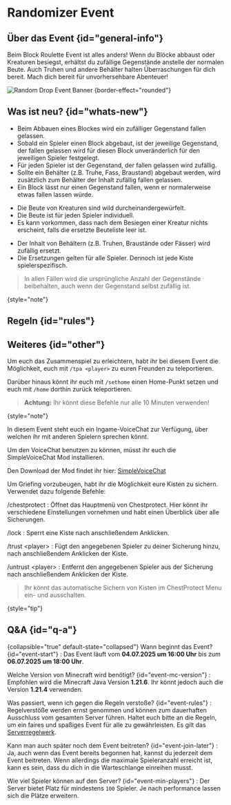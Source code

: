 <primary-label ref="event-upcoming"/>
<secondary-label ref="random-drop-event-mc-version"/>
<secondary-label ref="random-drop-event-date"/>

# Randomizer Event

## Über das Event {id="general-info"}

Beim Block Roulette Event ist alles anders! Wenn du Blöcke abbaust oder Kreaturen besiegst, erhältst du zufällige
Gegenstände anstelle der normalen Beute. Auch Truhen und andere Behälter halten Überraschungen für dich bereit. Mach
dich bereit für unvorhersehbare Abenteuer!

![Random Drop Event Banner](random-drop.png) {border-effect="rounded"}


## Was ist neu? {id="whats-new"}

<tabs>
<tab title="Blöcke" id="block-drops">

- Beim Abbauen eines Blockes wird ein zufälliger Gegenstand fallen gelassen.
- Sobald ein Spieler einen Block abgebaut, ist der jeweilige Gegenstand, der fallen gelassen wird für diesen Block unveränderlich für den jeweiligen Spieler festgelegt.
- Für jeden Spieler ist der Gegenstand, der fallen gelassen wird zufällig.
- Sollte ein Behälter (z.B. Truhe, Fass, Braustand) abgebaut werden, wird zusätzlich zum Behälter der Inhalt zufällig fallen gelassen.
- Ein Block lässt nur einen Gegenstand fallen, wenn er normalerweise etwas fallen lassen würde.

</tab>
<tab title="Entitäten" id="entity-drops">

- Die Beute von Kreaturen sind wild durcheinandergewürfelt.
- Die Beute ist für jeden Spieler individuell.
- Es kann vorkommen, dass nach dem Besiegen einer Kreatur nichts erscheint, falls die ersetzte Beuteliste leer ist.

</tab>
<tab title="Kisten" id="chest-loot">

- Der Inhalt von Behältern (z.B. Truhen, Braustände oder Fässer) wird zufällig ersetzt.
- Die Ersetzungen gelten für alle Spieler. Dennoch ist jede Kiste spielerspezifisch.

</tab>
</tabs>

> In allen Fällen wird die ursprüngliche Anzahl der Gegenstände beibehalten, auch wenn der Gegenstand selbst zufällig ist.
>
{style="note"}

## Regeln {id="rules"}

<include from="util.md" element-id="no-rules-changed" />

## Weiteres {id="other"}

<tabs>
<tab title="Teleportation" id="teleportation">

Um euch das Zusammenspiel zu erleichtern, habt ihr bei diesem Event die Möglichkeit, euch mit `/tpa <player>` zu euren Freunden zu teleportieren.

Darüber hinaus könnt ihr euch mit `/sethome` einen Home-Punkt setzen und euch mit `/home` dorthin zurück teleportieren.

> **Achtung:** Ihr könnt diese Befehle nur alle 10 Minuten verwenden!
>
{style="note"}

</tab>
<tab title="VoiceChat" id="voice-chat">

In diesem Event steht euch ein Ingame-VoiceChat zur Verfügung, über welchen ihr mit anderen Spielern sprechen könnt.

Um den VoiceChat benutzen zu können, müsst ihr euch die SimpleVoiceChat Mod installieren.

Den Download der Mod findet ihr hier: [SimpleVoiceChat](https://modrinth.com/plugin/simple-voice-chat)

</tab>
<tab title="ChestProtect" id="chestprotect">

Um Griefing vorzubeugen, habt ihr die Möglichkeit eure Kisten zu sichern. Verwendet dazu folgende Befehle:

/chestprotect
: Öffnet das Hauptmenü von Chestprotect.
Hier könnt ihr verschiedene Einstellungen vornehmen und habt einen Überblick über alle Sicherungen.

/lock
: Sperrt eine Kiste nach anschließendem Anklicken.

/trust &lt;player&gt;
: Fügt den angegebenen Spieler zu deiner Sicherung hinzu, nach anschließendem Anklicken der Kiste.

/untrust &lt;player&gt;
: Entfernt den angegebenen Spieler aus der Sicherung nach anschließendem Anklicken der Kiste.

> Ihr könnt das automatische Sichern von Kisten im ChestProtect Menu ein- und ausschalten.
>
{style="tip"}

</tab>
</tabs>

## Q&A {id="q-a"}

{collapsible="true" default-state="collapsed"}
Wann beginnt das Event? {id="event-start"}
: Das Event läuft vom **04.07.2025 um 16:00 Uhr** bis zum **06.07.2025 um 18:00 Uhr**.

Welche Version von Minecraft wird benötigt? {id="event-mc-version"}
: Empfohlen wird die Minecraft Java Version **1.21.6**.
Ihr könnt jedoch auch die Version **1.21.4** verwenden.

Was passiert, wenn ich gegen die Regeln verstoße? {id="event-rules"}
: Regelverstöße werden ernst genommen und können zum dauerhaften Ausschluss vom gesamten Server führen. Haltet euch
bitte an die Regeln, um ein faires und spaßiges Event für alle zu gewährleisten. Es gilt das [Serverregelwerk](rules.md).

Kann man auch später noch dem Event beitreten? {id="event-join-later"}
: Ja, auch wenn das Event bereits begonnen hat, kannst du jederzeit dem Event beitreten. Wenn allerdings die maximale
Spieleranzahl erreicht ist, kann es sein, dass du dich in die Warteschlange einreihen musst.

Wie viel Spieler können auf den Server? {id="event-min-players"}
: Der Server bietet Platz für mindestens `100` Spieler.
Je nach performance lassen sich die Plätze erweitern.